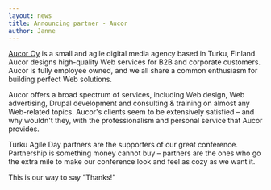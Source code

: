 ```yaml
---
layout: news
title: Announcing partner - Aucor
author: Janne
---
```


<p><a href="http://www.aucor.fi">Aucor Oy</a> is a small and agile digital media agency based in Turku, Finland. Aucor designs high-quality Web services for B2B and corporate customers. Aucor is fully employee owned, and we all share a common enthusiasm for building perfect Web solutions.</p>

Aucor offers a broad spectrum of services, including Web design, Web advertising, Drupal development and consulting & training on almost any Web-related topics. Aucor's clients seem to be extensively satisfied – and why wouldn't they, with the professionalism and personal service that Aucor provides.

<div class="about">
  <p>Turku Agile Day partners are the supporters of our great conference. Partnership is something money cannot buy – partners are the ones who go the extra mile to make our conference look and feel as cozy as we want it.</p>

  <p>This is our way to say ”Thanks!”</p>
</div>